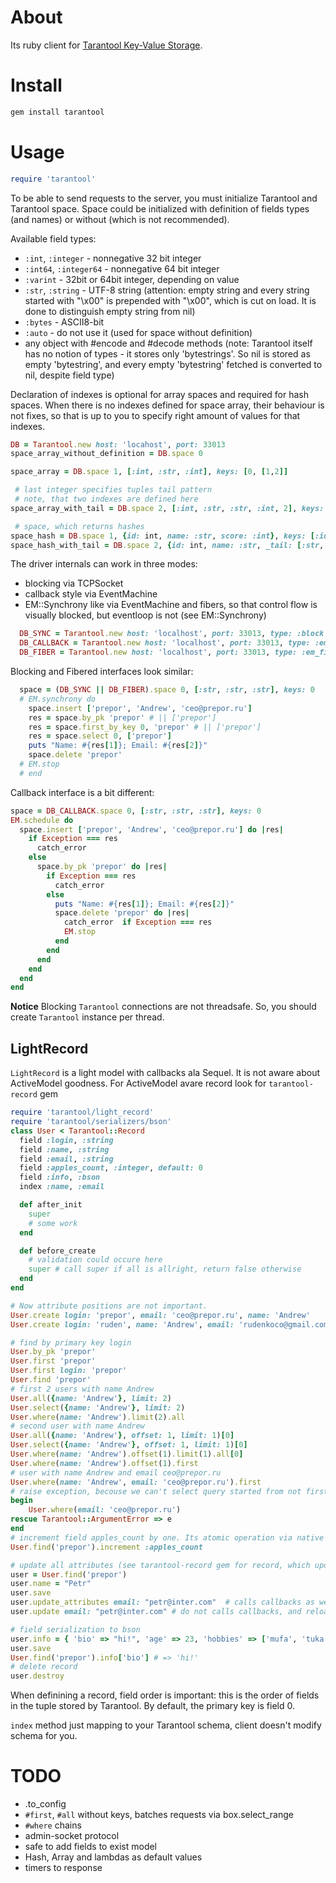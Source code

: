# About

Its ruby client for [Tarantool Key-Value Storage](http://github.com/mailru/tarantool).

# Install

```bash
gem install tarantool
```

# Usage

```ruby
require 'tarantool'
```

To be able to send requests to the server, you must initialize Tarantool
and Tarantool space. Space could be initialized with definition of fields
types (and names) or without (which is not recommended).

Available field types:
- `:int`, `:integer` - nonnegative 32 bit integer
- `:int64`, `:integer64` - nonnegative 64 bit integer
- `:varint` - 32bit or 64bit integer, depending on value
- `:str`, `:string` - UTF-8 string (attention: empty string and every string started with "\x00" is prepended with "\x00", which is cut on load. It is done to distinguish empty string from nil)
- `:bytes`  - ASCII8-bit
- `:auto` - do not use it (used for space without definition)
- any object with #encode and #decode methods
(note: Tarantool itself has no notion of types - it stores only 'bytestrings'. So nil is stored as
 empty 'bytestring', and every empty 'bytestring' fetched is converted to nil, despite field type)

Declaration of indexes is optional for array spaces and required for hash spaces.
When there is no indexes defined for space array, their behaviour is not fixes, so that
is up to you to specify right amount of values for that indexes.

```ruby
DB = Tarantool.new host: 'locahost', port: 33013
space_array_without_definition = DB.space 0

space_array = DB.space 1, [:int, :str, :int], keys: [0, [1,2]]

 # last integer specifies tuples tail pattern
 # note, that two indexes are defined here
space_array_with_tail = DB.space 2, [:int, :str, :str, :int, 2], keys: [0, 1]

 # space, which returns hashes
space_hash = DB.space 1, {id: int, name: :str, score: :int}, keys: [:id, [:name, :score]]
space_hash_with_tail = DB.space 2, {id: int, name: :str, _tail: [:str, :int]}, keys: [:id, :name]
```

The driver internals can work in three modes:
- blocking via TCPSocket
- callback style via EventMachine
- EM::Synchrony like via EventMachine and fibers, so that control flow is visually
  blocked, but eventloop is not (see EM::Synchrony)

```ruby
  DB_SYNC = Tarantool.new host: 'localhost', port: 33013, type: :block
  DB_CALLBACK = Tarantool.new host: 'localhost', port: 33013, type: :em_callback || :em_cb
  DB_FIBER = Tarantool.new host: 'localhost', port: 33013, type: :em_fiber || :em
```

Blocking and Fibered interfaces look similar:

```ruby
  space = (DB_SYNC || DB_FIBER).space 0, [:str, :str, :str], keys: 0
  # EM.synchrony do
    space.insert ['prepor', 'Andrew', 'ceo@prepor.ru']
    res = space.by_pk 'prepor' # || ['prepor']
    res = space.first_by_key 0, 'prepor' # || ['prepor']
    res = space.select 0, ['prepor']
    puts "Name: #{res[1]}; Email: #{res[2]}"
    space.delete 'prepor'
  # EM.stop
  # end
```

Callback interface is a bit different:

```ruby
space = DB_CALLBACK.space 0, [:str, :str, :str], keys: 0
EM.schedule do
  space.insert ['prepor', 'Andrew', 'ceo@prepor.ru'] do |res|
    if Exception === res
      catch_error
    else
      space.by_pk 'prepor' do |res|
        if Exception === res
          catch_error
        else
          puts "Name: #{res[1]}; Email: #{res[2]}"
          space.delete 'prepor' do |res|
            catch_error  if Exception === res
            EM.stop
          end
        end
      end
    end
  end
end
```

**Notice** Blocking `Tarantool` connections are not threadsafe. So, you should create `Tarantool` instance per thread.

## LightRecord

`LightRecord` is a light model with callbacks ala Sequel. It is not aware about ActiveModel goodness.
For ActiveModel avare record look for `tarantool-record` gem

```ruby
require 'tarantool/light_record'
require 'tarantool/serializers/bson'
class User < Tarantool::Record
  field :login, :string
  field :name, :string
  field :email, :string
  field :apples_count, :integer, default: 0
  field :info, :bson
  index :name, :email

  def after_init
    super
    # some work
  end

  def before_create
    # validation could occure here
    super # call super if all is allright, return false otherwise
  end
end

# Now attribute positions are not important.
User.create login: 'prepor', email: 'ceo@prepor.ru', name: 'Andrew'
User.create login: 'ruden', name: 'Andrew', email: 'rudenkoco@gmail.com'

# find by primary key login
User.by_pk 'prepor'
User.first 'prepor'
User.first login: 'prepor'
User.find 'prepor'
# first 2 users with name Andrew
User.all({name: 'Andrew'}, limit: 2)
User.select({name: 'Andrew'}, limit: 2)
User.where(name: 'Andrew').limit(2).all
# second user with name Andrew
User.all({name: 'Andrew'}, offset: 1, limit: 1)[0]
User.select({name: 'Andrew'}, offset: 1, limit: 1)[0]
User.where(name: 'Andrew').offset(1).limit(1).all[0]
User.where(name: 'Andrew').offset(1).first
# user with name Andrew and email ceo@prepor.ru
User.where(name: 'Andrew', email: 'ceo@prepor.ru').first
# raise exception, becouse we can't select query started from not first part of index
begin
    User.where(email: 'ceo@prepor.ru')
rescue Tarantool::ArgumentError => e
end
# increment field apples_count by one. Its atomic operation via native Tarantool interface
User.find('prepor').increment :apples_count

# update all attributes (see tarantool-record gem for record, which updates only dirty attributes)
user = User.find('prepor')
user.name = "Petr"
user.save
user.update_attributes email: "petr@inter.com"  # calls callbacks as well as `save`
user.update email: "petr@inter.com" # do not calls callbacks, and reloads all fields

# field serialization to bson
user.info = { 'bio' => "hi!", 'age' => 23, 'hobbies' => ['mufa', 'tuka'] }
user.save
User.find('prepor').info['bio'] # => 'hi!'
# delete record
user.destroy
```

When definining a record, field order is important: this is the order of fields
in the tuple stored by Tarantool. By default, the primary key is field 0.

`index` method just mapping to your Tarantool schema, client doesn't modify schema for you.

# TODO

* .to_config
* `#first`, `#all` without keys, batches requests via box.select_range
* `#where` chains
* admin-socket protocol
* safe to add fields to exist model
* Hash, Array and lambdas as default values
* timers to response
